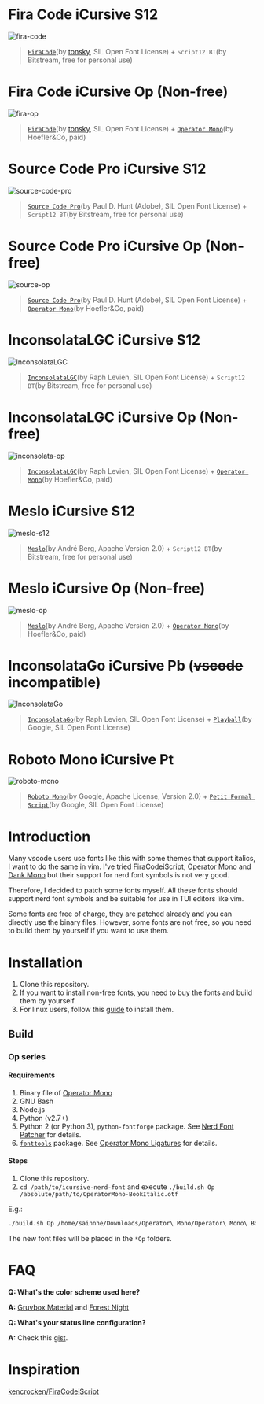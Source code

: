 # Fira Code iCursive S12

![fira-code](https://user-images.githubusercontent.com/37491630/72135806-3d44be80-337f-11ea-998c-85634fac6887.png)

> [`FiraCode`](https://github.com/ryanoasis/nerd-fonts/tree/master/patched-fonts/FiraCode)(by [tonsky](https://github.com/tonsky), SIL Open Font License) + `Script12 BT`(by Bitstream, free for personal use)

# Fira Code iCursive Op (Non-free)

![fira-op](https://user-images.githubusercontent.com/37491630/72212650-ccfd8080-34d7-11ea-8c38-cbe63a7cb417.png)

> [`FiraCode`](https://github.com/ryanoasis/nerd-fonts/tree/master/patched-fonts/FiraCode)(by [tonsky](https://github.com/tonsky), SIL Open Font License) + [`Operator Mono`](https://www.typography.com/fonts/operator/styles)(by Hoefler&Co, paid)

# Source Code Pro iCursive S12

![source-code-pro](https://user-images.githubusercontent.com/37491630/72135821-433a9f80-337f-11ea-9b0b-25ca175a00e3.png)

> [`Source Code Pro`](https://github.com/ryanoasis/nerd-fonts/tree/master/patched-fonts/SourceCodePro)(by Paul D. Hunt (Adobe), SIL Open Font License) + `Script12 BT`(by Bitstream, free for personal use)

# Source Code Pro iCursive Op (Non-free)

![source-op](https://user-images.githubusercontent.com/37491630/72212652-cff87100-34d7-11ea-8520-1d434bdae8d7.png)

> [`Source Code Pro`](https://github.com/ryanoasis/nerd-fonts/tree/master/patched-fonts/SourceCodePro)(by Paul D. Hunt (Adobe), SIL Open Font License) + [`Operator Mono`](https://www.typography.com/fonts/operator/styles)(by Hoefler&Co, paid)

# InconsolataLGC iCursive S12

![InconsolataLGC](https://user-images.githubusercontent.com/37491630/72135813-403faf00-337f-11ea-9ee9-bfffde894bc4.png)

> [`InconsolataLGC`](https://github.com/ryanoasis/nerd-fonts/tree/master/patched-fonts/InconsolataLGC)(by Raph Levien, SIL Open Font License) + `Script12 BT`(by Bitstream, free for personal use)

# InconsolataLGC iCursive Op (Non-free)

![inconsolata-op](https://user-images.githubusercontent.com/37491630/72212651-ce2ead80-34d7-11ea-803e-5b0a384aa98e.png)

> [`InconsolataLGC`](https://github.com/ryanoasis/nerd-fonts/tree/master/patched-fonts/InconsolataLGC)(by Raph Levien, SIL Open Font License) + [`Operator Mono`](https://www.typography.com/fonts/operator/styles)(by Hoefler&Co, paid)

# Meslo iCursive S12

![meslo-s12](https://user-images.githubusercontent.com/37491630/74113945-389e4080-4b9f-11ea-9513-5560e2406f9b.png)

> [`Meslo`](https://github.com/andreberg/Meslo-Font)(by André Berg, Apache Version 2.0) + `Script12 BT`(by Bitstream, free for personal use)

# Meslo iCursive Op (Non-free)

![meslo-op](https://user-images.githubusercontent.com/37491630/74113943-376d1380-4b9f-11ea-9563-c5d1cb3ebe85.png)

> [`Meslo`](https://github.com/andreberg/Meslo-Font)(by André Berg, Apache Version 2.0) + [`Operator Mono`](https://www.typography.com/fonts/operator/styles)(by Hoefler&Co, paid)

# InconsolataGo iCursive Pb (~~vscode~~ incompatible)

![InconsolataGo](https://user-images.githubusercontent.com/37491630/72135810-3e75eb80-337f-11ea-9c15-ed6967d9889b.png)

> [`InconsolataGo`](https://github.com/ryanoasis/nerd-fonts/tree/master/patched-fonts/InconsolataGo)(by Raph Levien, SIL Open Font License) + [`Playball`](https://fonts.google.com/specimen/Playball)(by Google, SIL Open Font License)

# Roboto Mono iCursive Pt

![roboto-mono](https://user-images.githubusercontent.com/37491630/72135816-4170dc00-337f-11ea-98ff-7ffe3e0b10b3.png)

> [`Roboto Mono`](https://github.com/ryanoasis/nerd-fonts/tree/master/patched-fonts/RobotoMono)(by Google, Apache License, Version 2.0) + [`Petit Formal Script`](https://fonts.google.com/specimen/Petit+Formal+Script)(by Google, SIL Open Font License)

# Introduction

Many vscode users use fonts like this with some themes that support italics, I want to do the same in vim. I've tried [FiraCodeiScript](https://github.com/kencrocken/FiraCodeiScript), [Operator Mono](https://www.typography.com/fonts/operator/styles) and [Dank Mono](https://dank.sh/) but their support for nerd font symbols is not very good.

Therefore, I decided to patch some fonts myself. All these fonts should support nerd font symbols and be suitable for use in TUI editors like vim.

Some fonts are free of charge, they are patched already and you can directly use the binary files. However, some fonts are not free, so you need to build them by yourself if you want to use them.

# Installation

1. Clone this repository.
2. If you want to install non-free fonts, you need to buy the fonts and build them by yourself.
2. For linux users, follow this [guide](https://wiki.archlinux.org/index.php/Fonts#Manual_installation) to install them.

## Build

### Op series

#### Requirements

1. Binary file of [Operator Mono](https://www.typography.com/fonts/operator/styles)
2. GNU Bash
3. Node.js
4. Python (v2.7+)
5. Python 2 (or Python 3), `python-fontforge` package. See [Nerd Font Patcher](https://github.com/ryanoasis/nerd-fonts/#font-patcher) for details.
6. [`fonttools`](https://github.com/fonttools/fonttools) package. See [Operator Mono Ligatures](https://github.com/kiliman/operator-mono-lig#prerequisites) for details.

#### Steps

1. Clone this repository.
2. `cd /path/to/icursive-nerd-font` and execute `./build.sh Op /absolute/path/to/OperatorMono-BookItalic.otf`

E.g.:

```sh
./build.sh Op /home/sainnhe/Downloads/Operator\ Mono/Operator\ Mono\ Book\ Italic.otf
```

The new font files will be placed in the `*Op` folders.

# FAQ

**Q: What's the color scheme used here?**

**A:** [Gruvbox Material](https://github.com/sainnhe/gruvbox-material) and [Forest Night](https://github.com/sainnhe/vim-color-forest-night)

**Q: What's your status line configuration?**

**A:** Check this [gist](https://gist.github.com/sainnhe/b8240bc047313fd6185bb8052df5a8fb).

# Inspiration

[kencrocken/FiraCodeiScript](https://github.com/kencrocken/FiraCodeiScript)
